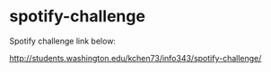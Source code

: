 # spotify-challenge
Spotify challenge link below:

http://students.washington.edu/kchen73/info343/spotify-challenge/